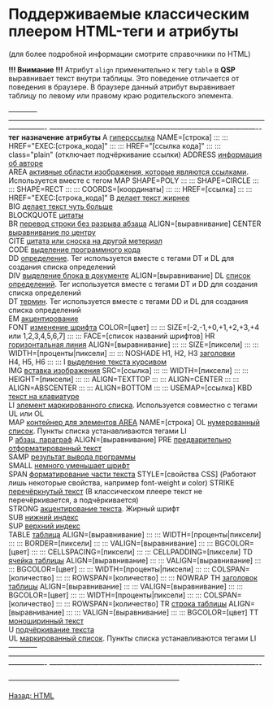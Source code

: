 # Поддерживаемые классическим плеером HTML-теги и атрибуты

(для более подробной информации смотрите справочники по HTML)

**!!! Внимание !!!** Атрибут `align` применительно к тегу `table` в **QSP** выравнивает текст внутри таблицы. Это поведение отличается от поведения в браузере. В браузере данный атрибут выравнивает таблицу по левому или правому краю родительского элемента.

  ———— —————————————————————————————————————————- —————————————————————————————--
  **тег**      **назначение**                                                                                                               **атрибуты**
  A            [гиперссылка](http://htmlbook.ru/html/a)                                                                                     NAME=\[строка\]
  :::          :::                                                                                                                          HREF="EXEC:\[строка_кода\]"
  :::          :::                                                                                                                          HREF="\[ссылка кода\]"
  :::          :::                                                                                                                          class="plain" (отключает подчёркивание ссылки)
  ADDRESS      [информация об авторе](http://htmlbook.ru/html/address)                                                                      
  AREA         [активные области изображения, которые являются ссылками](http://htmlbook.ru/html/area). Используется вместе с тегом MAP     SHAPE=POLY
  :::          :::                                                                                                                          SHAPE=CIRCLE
  :::          :::                                                                                                                          SHAPE=RECT
  :::          :::                                                                                                                          COORDS=\[координаты\]
  :::          :::                                                                                                                          HREF=\[ссылка\]
  :::          :::                                                                                                                          HREF="EXEC:\[строка_кода\]"
  B            [делает текст жирнее](http://htmlbook.ru/html/b)                                                                             
  BIG          [делает текст чуть больше](http://htmlbook.ru/html/big)                                                                      
  BLOCKQUOTE   [цитаты](http://htmlbook.ru/html/blockquote)                                                                                 
  BR           [перевод строки без разрыва абзаца](http://htmlbook.ru/html/br)                                                              ALIGN=\[выравнивание\]
  CENTER       [выравнивание по центру](http://htmlbook.ru/html/center)                                                                     
  CITE         [цитата или сноска на другой метериал](http://htmlbook.ru/html/cite)                                                         
  CODE         [выделение программного кода](http://htmlbook.ru/html/code)                                                                  
  DD           [определение](http://htmlbook.ru/html/dd). Тег используется вместе с тегами DT и DL для создания списка определений          
  DIV          [выделение блока в документе](http://htmlbook.ru/html/div)                                                                   ALIGN=\[выравнивание\]
  DL           [список определений](http://htmlbook.ru/html/dl). Тег используется вместе с тегами DT и DD для создания списка определений   
  DT           [термин](http://htmlbook.ru/html/dt). Тег используется вместе с тегами DD и DL для создания списка определений               
  EM           [акцентирование](http://htmlbook.ru/html/em)                                                                                 
  FONT         [изменение шрифта](http://htmlbook.ru/html/font)                                                                             COLOR=\[цвет\]
  :::          :::                                                                                                                          SIZE=\[-2,-1,+0,+1,+2,+3,+4 или 1,2,3,4,5,6,7\]
  :::          :::                                                                                                                          FACE=\[список названий шрифтов\]
  HR           [горизонтальная линия](http://htmlbook.ru/html/hr)                                                                           ALIGN=\[выравнивание\]
  :::          :::                                                                                                                          SIZE=\[пиксели\]
  :::          :::                                                                                                                          WIDTH=\[проценты\|пиксели\]
  :::          :::                                                                                                                          NOSHADE
  H1, H2, H3   [заголовки](http://htmlbook.ru/html/h1)                                                                                      
  H4, H5, H6   :::                                                                                                                          :::
  I            [выделение текста курсивом](http://htmlbook.ru/html/i)                                                                       
  IMG          [вставка изображения](http://htmlbook.ru/html/img)                                                                           SRC=\[ссылка\]
  :::          :::                                                                                                                          WIDTH=\[пиксели\]
  :::          :::                                                                                                                          HEIGHT=\[пиксели\]
  :::          :::                                                                                                                          ALIGN=TEXTTOP
  :::          :::                                                                                                                          ALIGN=CENTER
  :::          :::                                                                                                                          ALIGN=ABSCENTER
  :::          :::                                                                                                                          ALIGN=BOTTOM
  :::          :::                                                                                                                          USEMAP=\[ссылка\]
  KBD          [текст на клавиатуре](http://htmlbook.ru/html/kbd)                                                                           
  LI           [элемент маркированного списка](http://htmlbook.ru/html/li). Используется совместно с тегами UL или OL                       
  MAP          [контейнер для элементов AREA](http://htmlbook.ru/html/map)                                                                  NAME=\[строка\]
  OL           [нумерованный список](http://htmlbook.ru/html/ol). Пункты списка устанавливаются тегами LI                                   
  P            [абзац, параграф](http://htmlbook.ru/html/p)                                                                                 ALIGN=\[выравнивание\]
  PRE          [предварительно отформатированный текст](http://htmlbook.ru/html/pre)                                                        
  SAMP         [результат вывода программы](http://htmlbook.ru/html/samp)                                                                   
  SMALL        [немного уменьшает шрифт](http://htmlbook.ru/html/small)                                                                     
  SPAN         [форматирование части текста](http://htmlbook.ru/html/span)                                                                  STYLE=\[свойства CSS\] (Работают лишь некоторые свойства, например font-weight и color)
  STRIKE       [перечёркнутый текст](http://htmlbook.ru/html/strike) (В классическом плеере текст не перечёркивается, а подчёркивается)     
  STRONG       [акцентирование текста](http://htmlbook.ru/html/strong). Жирный шрифт                                                        
  SUB          [нижний индекс](http://htmlbook.ru/html/sub)                                                                                 
  SUP          [верхний индекс](http://htmlbook.ru/html/sup)                                                                                
  TABLE        [таблица](http://htmlbook.ru/html/table)                                                                                     ALIGN=\[выравнивание\]
  :::          :::                                                                                                                          WIDTH=\[проценты\|пиксели\]
  :::          :::                                                                                                                          BORDER=\[пиксели\]
  :::          :::                                                                                                                          VALIGN=\[выравнивание\]
  :::          :::                                                                                                                          BGCOLOR=\[цвет\]
  :::          :::                                                                                                                          CELLSPACING=\[пиксели\]
  :::          :::                                                                                                                          CELLPADDING=\[пиксели\]
  TD           [ячейка таблицы](http://htmlbook.ru/html/td)                                                                                 ALIGN=\[выравнивание\]
  :::          :::                                                                                                                          VALIGN=\[выравнивание\]
  :::          :::                                                                                                                          BGCOLOR=\[цвет\]
  :::          :::                                                                                                                          WIDTH=\[проценты\|пиксели\]
  :::          :::                                                                                                                          COLSPAN=\[количество\]
  :::          :::                                                                                                                          ROWSPAN=\[количество\]
  :::          :::                                                                                                                          NOWRAP
  TH           [заголовок таблицы](http://htmlbook.ru/html/th)                                                                              ALIGN=\[выравнивание\]
  :::          :::                                                                                                                          VALIGN=\[выравнивание\]
  :::          :::                                                                                                                          BGCOLOR=\[цвет\]
  :::          :::                                                                                                                          WIDTH=\[проценты\|пиксели\]
  :::          :::                                                                                                                          COLSPAN=\[количество\]
  :::          :::                                                                                                                          ROWSPAN=\[количество\]
  TR           [строка таблицы](http://htmlbook.ru/html/tr)                                                                                 ALIGN=\[выравнивание\]
  :::          :::                                                                                                                          VALIGN=\[выравнивание\]
  :::          :::                                                                                                                          BGCOLOR=\[цвет\]
  TT           [моноширинный текст](http://htmlbook.ru/html/tt)                                                                             
  U            [подчёркивание текста](http://htmlbook.ru/html/u)                                                                            
  UL           [маркированный список](http://htmlbook.ru/html/ul). Пункты списка устанавливаются тегами LI                                  
  ———— —————————————————————————————————————————- —————————————————————————————--

————————————————————————

[Назад: HTML](../design/html)
